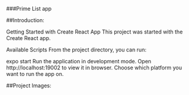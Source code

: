 ###Prime List app

##Introduction:

Getting Started with Create React App
This project was started with the Create React app.

Available Scripts
From the project directory, you can run:

expo start
Run the application in development mode.
Open http://localhost:19002 to view it in browser.
Choose which platform you want to run the app on.

##Project Images:

